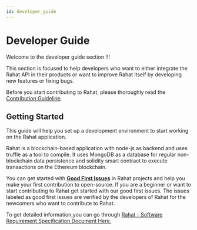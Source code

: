 ```yaml
---
id: developer_guide
---
```


# Developer Guide

Welcome to the developer guide section !!!

This section is focused to help developers who want to either integrate the Rahat API in their products or want to improve Rahat itself by developing new features or fixing bugs.

Before you start contributing to Rahat, please thoroughly read the [Contribution Guideline](../version-2.1/Contributing_guidelines.md).

## Getting Started

This guide will help you set up a development environment to start working on the Rahat application.

Rahat is a blockchain-based application with node-js as backend and uses truffle as a tool to compile. It uses MongoDB as a database for regular non-blockchain data persistence and solidity smart contract to execute transactions on the Ethereum blockchain.

You can get started with [**Good First Issues**](https://github.com/orgs/esatya/projects/2?card_filter_query=label%3A%22good+first+issue%22) in Rahat projects and help you make your first contribution to open-source. If you are a beginner or want to start contributing to Rahat get started with our good first issues. The issues labeled as good first issues are verified by the developers of Rahat for the newcomers who want to contribute to Rahat.

To get detailed information,you can go through [Rahat - Software Requirement Specification Document Here.](https://bit.ly/38mrB80)
